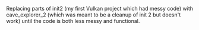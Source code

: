 Replacing parts of init2 (my first Vulkan project which had messy code) with cave\_explorer\_2 (which was meant to be a
cleanup of init 2 but doesn't work) until the code is both less messy and
functional.
